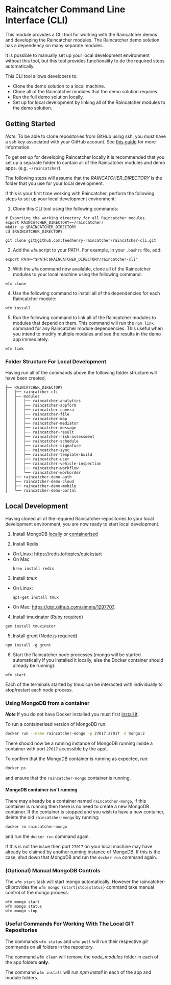 # Raincatcher Command Line Interface (CLI)

This module provides a CLI tool for working with the Raincatcher demos and developing the Raincatcher modules. The Raincatcher demo solution has a dependency on many separate modules.

It is possible to manually set up your local development environment without this tool, but this tool provides functionality to do the required steps automatically.

This CLI tool allows developers to:

- Clone the demo solution to a local machine.
- Clone all of the Raincatcher modules that the demo solution requires.
- Run the full demo solution locally.
- Set up for local development by linking all of the Raincatcher modules to the demo solution.

## Getting Started

*Note:* To be able to clone repositories from GitHub using ssh, you must have a ssh key associated with your GitHub account. See [this guide](https://help.github.com/articles/generating-an-ssh-key/) for more information.

To get set up for developing Raincatcher locally it is recommended that you set up a separate folder to contain all of the Raincatcher modules and demo apps. (e.g. `~/raincatcher`).

The following steps will assume that the *RAINCATCHER_DIRECTORY* is the folder that you use for your local development.

If this is your first time working with Raincatcher, perform the following steps to set up your local development environment:

1. Clone this CLI tool using the following commands:
  ```
  # Exporting the working directory for all Raincatcher modules.
  export RAINCATCHER_DIRECTORY=~/raincatcher/
  mkdir -p $RAINCATCHER_DIRECTORY
  cd $RAINCATCHER_DIRECTORY

  git clone git@github.com:feedhenry-raincatcher/raincatcher-cli.git
  ```

2. Add the `wfm` script to your PATH. For example, in your `.bashrc` file, add:
  ```
  export PATH="$PATH:$RAINCATCHER_DIRECTORY/raincatcher-cli"
  ```

3. With the `wfm` command now available, clone all of the Raincatcher modules to your local machine using the following command:
  ```
  wfm clone
  ```

4. Use the following command to install all of the dependencies for each Raincatcher module:
  ```
  wfm install
  ```

5. Run the following command to link all of the Raincatcher modules to modules that depend on them. This command will run the `npm link` command for any Raincatcher module dependencies. This useful when you intend to modify multiple modules and see the results in the demo app immediately.
  ```
  wfm link
  ```

### Folder Structure For Local Development

Having run all of the commands above the following folder structure will have been created.

```
├── RAINCATCHER_DIRECTORY
│   ├── raincatcher-cli
│   ├── modules
│   │   ├── raincatcher-analytics
│   │   ├── raincatcher-appform
│   │   ├── raincatcher-camera
│   │   ├── raincatcher-file
│   │   ├── raincatcher-map
│   │   ├── raincatcher-mediator
│   │   ├── raincatcher-message
│   │   ├── raincatcher-result
│   │   ├── raincatcher-risk-assessment
│   │   ├── raincatcher-schedule
│   │   ├── raincatcher-signature
│   │   ├── raincatcher-sync
│   │   ├── raincatcher-template-build
│   │   ├── raincatcher-user
│   │   ├── raincatcher-vehicle-inspection
│   │   ├── raincatcher-workflow
│   │   └── raincatcher-workorder
│   ├── raincatcher-demo-auth
│   ├── raincatcher-demo-cloud
│   ├── raincatcher-demo-mobile
│   └── raincatcher-demo-portal
```

## Local Development

Having cloned all of the required Raincatcher repositories to your local development environment, you are now ready to start local development.

1. Install MongoDB [locally](https://docs.mongodb.com/manual/installation/) or [containerised](#using-mongodb-from-a-container)

2. Install Redis
  * On Linux: https://redis.io/topics/quickstart
  * On Mac
    ```
    brew install redis
    ```

3. Install *tmux*
  * On Linux:
    ```
    apt-get install tmux
    ```
  * On Mac: https://gist.github.com/simme/1297707.

4. Install tmuxinator (Ruby required)
  ```
  gem install tmuxinator
  ```

5. Install grunt (Node.js required)
  ```
  npm install -g grunt
  ```

6. Start the Raincatcher node processes (mongo will be started automatically if you installed it locally, else the Docker container should already be running):
  ```
  wfm start
  ```

Each of the terminals started by tmux can be interacted with individually to stop/restart each node process.

### Using MongoDB from a container

***Note*** If you do not have Docker installed you must first [install it](https://docs.docker.com/engine/installation/).

To run a containerised version of MongoDB run:

```bash
docker run --name raincatcher-mongo -p 27017:27017 -d mongo:2
```

There should now be a running instance of MongoDB running inside a container with port `27017` accessible by the appt.

To confirm that the MongoDB container is running as expected, run:

```bash
docker ps
```

and ensure that the `raincatcher-mongo` container is running.

#### MongoDB container isn't running

There may already be a container named `raincatcher-mongo`,
if this container is running then there is no need to create a new MongoDB container. If the container is stopped and you wish
to have a new container, delete the old `raincatcher-mongo` by running:

```bash
docker rm raincatcher-mongo
```

and run the `docker run` command again.

If this is not the issue then port `27017` on your local machine may have already be claimed by another running instance of MongoDB.
If this is the case, shut down that MongoDB and run the `docker run` command again.

### (Optional) Manual MongoDB Controls

The `wfm start` task will start mongo automatically.  However the raincatcher-cli provides the `wfm mongo {start|stop|status}` command take manual control of the mongo process:
```
wfm mongo start
wfm mongo status
wfm mongo stop
```

### Useful Commands For Working With The Local GIT Repositories

The commands `wfm status` and `wfm pull` will run their respective _git_ commands on all folders in the repository.

The command `wfm clean` will remove the *node_modules* folder in each of the app folders **only**.

The command `wfm install` will run *npm install* in each of the app and module folders.
